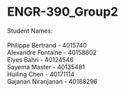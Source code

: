 # ENGR-390_Group2

Student Names:<br>
 <br>Philippe Bertrand - 4015740
 <br>Alexandre Fontaine - 40158602
 <br>Elyes Bahri - 40124546
 <br>Sayema Master - 40135481
 <br>Huiling Chen - 40171114
 <br>Gajanan Niranjanan - 40188296
